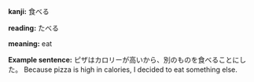 __kanji:__ 食べる

**reading:** たべる

**meaning:** eat

**Example sentence:** 
ピザはカロリーが高いから、別のものを食べることにした。
Because pizza is high in calories, I decided to eat something else.